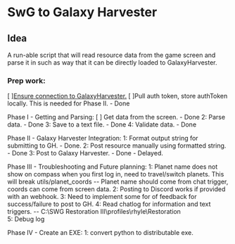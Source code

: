 # SwG to Galaxy Harvester

## Idea

A run-able script that will read resource data from the game screen and parse it in such as way that it can be directly loaded to GalaxyHarvester.  

### Prep work:

 [ ][Ensure connection to GalaxyHarvester.](https://github.com/pwillworth/galaxyharvester/wiki/Web-Services)
 [ ]Pull auth token, store authToken locally. This is needed for Phase II. - Done
	
Phase I - Getting and Parsing:
	[ ] Get data from the screen. - Done
	2: Parse data. - Done
    3: Save to a text file. - Done
	4: Validate data. - Done

Phase II - Galaxy Harvester Integration:
	1: Format output string for submitting to GH. - Done.
    2: Post resource manually using formatted string. - Done
	3: Post to Galaxy Harvester. - Done - Delayed.

Phase III - Troubleshooting and Future planning:
    1: Planet name does not show on compass when you first log in, need to travel/switch planets. This will break utils/planet_coords
    -- Planet name should come from chat trigger, coords can come from screen data.
    2: Posting to Discord works if provided with an webhook.
    3: Need to implement some for of feedback for success/failure to post to GH.
    4: Read chatlog for information and text triggers. 
    -- C:\SWG Restoration III\profiles\rhyle\Restoration\
    5: Debug log

Phase IV - Create an EXE:
    1: convert python to distributable exe.

